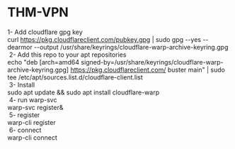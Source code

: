 # THM-VPN


1- Add cloudflare gpg key <br/>
curl https://pkg.cloudflareclient.com/pubkey.gpg | sudo gpg --yes --dearmor --output /usr/share/keyrings/cloudflare-warp-archive-keyring.gpg<br/>
​
2- Add this repo to your apt repositories<br/>
echo "deb [arch=amd64 signed-by=/usr/share/keyrings/cloudflare-warp-archive-keyring.gpg] https://pkg.cloudflareclient.com/ buster main" | sudo tee /etc/apt/sources.list.d/cloudflare-client.list<br/>
​
3- Install<br/>
sudo apt update && sudo apt install cloudflare-warp<br/>
​
4- run warp-svc<br/>
warp-svc register&<br/>
​
5- register <br/>
warp-cli register<br/>
​
6- connect <br/>
warp-cli connect<br/>
